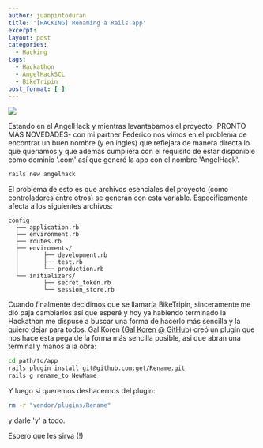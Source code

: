 ```yaml
---
author: juanpintoduran
title: '[HACKING] Renaming a Rails app'
excerpt:
layout: post
categories:
  - Hacking
tags:
  - Hackathon
  - AngelHackSCL
  - BikeTripin
post_format: [ ]
---
```


[![][1]][1]

Estando en el AngelHack y mientras levantabamos el proyecto -PRONTO MÁS NOVEDADES- con mi partner Federico nos vimos en el problema de encontrar un buen nombre (y en ingles) que reflejara de manera directa lo que queríamos y que además cumpliera con el requisito de estar disponible como dominio '.com' así que generé la app con el nombre 'AngelHack'.

~~~ bash
rails new angelhack
~~~

El problema de esto es que archivos esenciales del proyecto (como controladores entre otros) se generan con esta variable.  Especificamente afecta a los siguientes archivos:

~~~
config
  ├── application.rb
  ├── environment.rb
  ├── routes.rb
  ├── enviroments/
  │       ├── development.rb
  │       ├── test.rb
  │       └── production.rb
  └── initializers/
          ├── secret_token.rb
          └── session_store.rb
~~~

Cuando finalmente decidimos que se llamaría BikeTripin, sinceramente me dió paja cambiarlos así que esperé y hoy ya habiendo terminado la Hackathon me dispuse a buscar una forma de hacerlo más sencilla y la quiero dejar para todos. Gal Koren ([Gal Koren @ GitHub][2]) creó un plugin que nos hace esta pega de la forma más sencilla posible, asi que abran una terminal y manos a la obra:

~~~ bash
cd path/to/app
rails plugin install git@github.com:get/Rename.git
rails g rename_to NewName
~~~

Y luego si queremos deshacernos del plugin:

~~~ bash
rm -r "vendor/plugins/Rename"
~~~

y darle 'y' a todo.

Espero que les sirva (!)

  [1]: http://cabargas.com/images/railsapp.png
  [2]: https://github.com/get